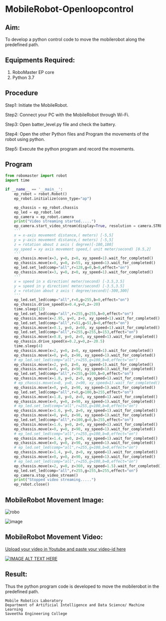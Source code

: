 # MobileRobot-Openloopcontrol
## Aim:

To develop a python control code to move the mobilerobot along the predefined path.

## Equipments Required:
1. RoboMaster EP core
2. Python 3.7

## Procedure

Step1:
Initiate the MobileRobot.

Step2:
Connect your PC with the MobileRobot through Wi-Fi.

Step3:
Open batter_level.py file and check the battery.

Step4:
Open the other Python files and Program the movements of the robot using python.

Step5:
Execute the python program and record the movements.

## Program
```python
from robomaster import robot
import time

if __name__ == '__main__':
    ep_robot = robot.Robot()
    ep_robot.initialize(conn_type="ap")

    ep_chassis = ep_robot.chassis
    ep_led = ep_robot.led
    ep_camera = ep_robot.camera
    print("Video streaming started.....")
    ep_camera.start_video_stream(display=True, resolution = camera.STREAM_360P)
    '''
    x = x-axis movement distance,( meters) [-5,5]
    y = y-axis movement distance,( meters) [-5,5]
    z = rotation about z axis ( degree)[-180,180]
    xy_speed = xy axis movement speed,( unit meter/second) [0.5,2]
    '''
    ep_chassis.move(x=3, y=0, z=0, xy_speed=1).wait_for_completed()
    ep_chassis.move(x=0, y=0, z=55, xy_speed=1).wait_for_completed()
    ep_led.set_led(comp="all",r=128,g=0,b=0,effect="on")
    ep_chassis.move(x=3, y=0, z=0, xy_speed=1).wait_for_completed()
    '''
    x = speed in x direction( meter/second) [-3.5,3.5]
    y = speed in y direction( meter/second) [-3.5,3.5]
    z = rotation about z axis ( degree/second)[-300,300]
    '''
    ep_led.set_led(comp="all",r=0,g=255,b=0,effect="on")
    ep_chassis.drive_speed(x=0.4,y=0,z=-20)
    time.sleep(12)
    ep_led.set_led(comp="all",r=255,g=255,b=0,effect="on")
    ep_chassis.move(x=2.95, y=0, z=0, xy_speed=1).wait_for_completed()
    ep_led.set_led(comp="all",r=51,g=51,b=0,effect="on")
    ep_chassis.move(x=0.1, y=0, z=60, xy_speed=1).wait_for_completed()
    ep_led.set_led(comp="all",r=255,g=255,b=153,effect="on")
    ep_chassis.move(x=0.8, y=0, z=0, xy_speed=1).wait_for_completed()
    ep_chassis.drive_speed(x=0.2,y=0,z=-20.5)
    time.sleep(4)
    ep_chassis.move(x=2, y=0, z=0, xy_speed=1).wait_for_completed()
    ep_chassis.move(x=0, y=0, z=90, xy_speed=1).wait_for_completed()
    # ep_led.set_led(comp="all",r=255,g=100,b=0,effect="on")
    ep_chassis.move(x=2, y=0, z=0, xy_speed=1).wait_for_completed()
    ep_chassis.move(x=0, y=0, z=90, xy_speed=1).wait_for_completed()
    ep_led.set_led(comp="all",r=255,g=100,b=0,effect="on")
    ep_chassis.move(x=1.8, y=0, z=0, xy_speed=1).wait_for_completed()
    # ep_chassis.move(x=0, y=0, z=90, xy_speed=1).wait_for_completed()
    ep_chassis.move(x=0, y=0, z=90, xy_speed=1).wait_for_completed()
    ep_led.set_led(comp="all",r=0,g=100,b=255,effect="on")
    ep_chassis.move(x=1.8, y=0, z=0, xy_speed=1).wait_for_completed()
    ep_chassis.move(x=0, y=0, z=90, xy_speed=1).wait_for_completed()
    # ep_led.set_led(comp="all",r=255,g=100,b=0,effect="on")
    ep_chassis.move(x=1.6, y=0, z=0, xy_speed=1).wait_for_completed()
    ep_chassis.move(x=0, y=0, z=90, xy_speed=1).wait_for_completed()
    ep_led.set_led(comp="all",r=100,g=0,b=255,effect="on")
    ep_chassis.move(x=1.6, y=0, z=0, xy_speed=1).wait_for_completed()
    ep_chassis.move(x=0, y=0, z=90, xy_speed=1).wait_for_completed()
    # ep_led.set_led(comp="all",r=255,g=100,b=0,effect="on")
    ep_chassis.move(x=1.4, y=0, z=0, xy_speed=1).wait_for_completed()
    ep_chassis.move(x=0, y=0, z=90, xy_speed=1).wait_for_completed()
    # ep_led.set_led(comp="all",r=255,g=100,b=0,effect="on")
    ep_chassis.move(x=1.4, y=0, z=0, xy_speed=1).wait_for_completed()
    ep_chassis.move(x=0, y=0, z=90, xy_speed=1).wait_for_completed()
    # ep_led.set_led(comp="all",r=255,g=100,b=0,effect="on")
    ep_chassis.move(x=2, y=0, z=360, xy_speed=1.5).wait_for_completed()
    ep_led.set_led(comp="all",r=255,g=255,b=255,effect="on")
    ep_camera.stop_video_stream()
    print("Stopped video streaming.....")
    ep_robot.close()
```

## MobileRobot Movement Image:

![robo](./img/robomaster.png)

![image](https://github.com/gowrisankarponnusamy/mobilerobot-openloopcontrol/assets/119393123/688fe337-bc0c-4a73-ac64-ead5de0d74fd)


## MobileRobot Movement Video:

[Upload your video in Youtube and paste your video-id here](https://youtu.be/ZTXaqlw2-4c)

[![IMAGE ALT TEXT HERE](https://img.youtube.com/vi/YOUTUBE_VIDEO_ID_HERE/0.jpg)](https://www.youtube.com/watch?v=YOUTUBE_VIDEO_ID_HERE)

## Result:
Thus the python program code is developed to move the mobilerobot in the predefined path.

```
Mobile Robotics Laboratory
Department of Artificial Intelligence and Data Science/ Machine Learning
Saveetha Engineering College
```
